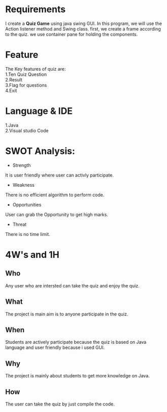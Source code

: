 # Requirements
I create a **Quiz Game** using java swing GUI. In this program, we will use the Action listener method and Swing class. 
first, we create a frame according to the quiz. we use container pane for holding the components.

# Feature
The Key features of quiz are:\
1.Ten Quiz Question\
2.Result \
3.Flag for questions\
4.Exit

# Language & IDE
1.Java\
2.Visual studio Code

# SWOT Analysis:
- Strength
 
It is user friendly where user can activly participate.

- Weakness

There is no efficient algorithm to perform code.

- Opportunities

User can grab the Opportunity to get high marks.

- Threat

There is no time limit.

# 4W's and 1H

## Who
Any user who are intersted can take the quiz and enjoy the quiz.

## What
The project is main aim is to anyone participate in the quiz.

## When
Students are actively participate because the quiz is based on Java language and user friendly because i used GUI.

## Why
The project is mainly about students to get more knowledge on Java.

## How
The user can take the quiz by just compile the code.
